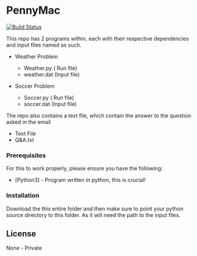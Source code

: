 # PennyMac

[![Build Status](https://travis-ci.org/joemccann/dillinger.svg?branch=master)](https://github.com/procommand/PennyMac)

This repo has 2 programs within, each with their respective dependencies and input files named as such.

- Weather Problem
  - Weather.py ( Run file)
  - weather.dat (Input file)

- Soccer Problem
  - Soccer.py ( Run file)
  - soccer.dat (Input file)

The repo also contains a text file, which contain the answer to the question asked in the email

- Text File
 - Q&A.txt

### Prerequisites

For this to work properly, please ensure you have the following:

* [Python3] - Program written in python, this is crucial!


### Installation

Download the this entire folder and then make sure to point your python source directory to this folder. As it will need the path to the input files.




License
----

None - Private
